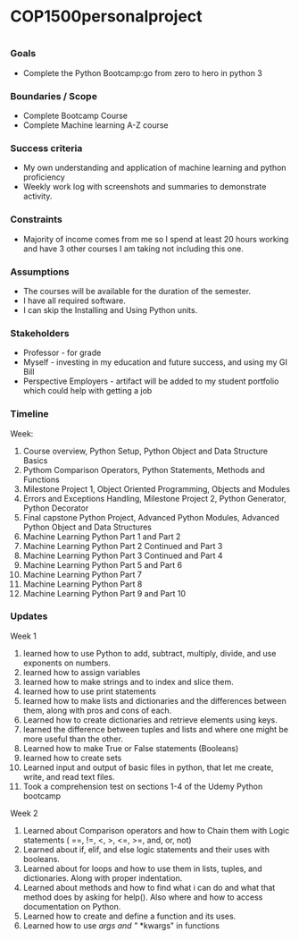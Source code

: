 # COP1500personalproject

# 
### Goals

-   Complete the Python Bootcamp:go from zero to hero in python 3

### Boundaries / Scope

-   Complete Bootcamp Course
-   Complete Machine learning A-Z course
### Success criteria

-   My own understanding and application of machine learning and python proficiency
-   Weekly work log with screenshots and summaries to demonstrate activity.

### Constraints

-   Majority of income comes from me so I spend at least 20 hours working and have 3 other courses I am taking not including this one.

### Assumptions

-   The courses will be available for the duration of the semester.
-   I have all required software.
-   I can skip the Installing and Using Python units.

### Stakeholders

-   Professor - for grade
-   Myself - investing in my education and future success, and using my GI Bill
-   Perspective Employers - artifact will be added to my student portfolio which could help with getting a job

### Timeline

Week:

1.  Course overview, Python Setup, Python Object and Data Structure Basics
2.  Pythom Comparison Operators, Python Statements, Methods and Functions
3.  Milestone Project 1, Object Oriented Programming, Objects and Modules
4.  Errors and Exceptions Handling, Milestone Project 2, Python Generator, Python Decorator
5.  Final capstone Python Project, Advanced Python Modules, Advanced Python Object and Data Structures
6.  Machine Learning Python Part 1 and Part 2
7.  Machine Learning Python Part 2 Continued and Part 3
8.  Machine Learning Python Part 3 Continued and Part 4
9.  Machine Learning Python Part 5 and Part 6
10. Machine Learning Python Part 7
11. Machine Learning Python Part 8
12. Machine Learning Python Part 9 and Part 10

### Updates

Week 1

1. learned how to use Python to add, subtract, multiply, divide, and use exponents on numbers.
2. learned how to assign variables
3. learned how to make strings and to index and slice them.
4. learned how to use print statements
5. learned how to make lists and dictionaries and the differences between them, along with pros and cons of each.
6. Learned how to create dictionaries and retrieve elements using keys.
7. learned the difference between tuples and lists and where one might be more useful than the other.
8. Learned how to make True or False statements (Booleans)
9. learned how to create sets
10. Learned input and output of basic files in python, that let me create, write, and read text files.
11. Took a comprehension test on sections 1-4 of the Udemy Python bootcamp

Week 2

1. Learned about Comparison operators and how to Chain them with Logic statements ( ==, !=, <, >, <=, >=, and, or, not)
2. Learned about if, elif, and else logic statements and their uses with booleans.
3. Learned about for loops and how to use them in lists, tuples, and dictionaries. Along with proper indentation.
4. Learned about methods and how to find what i can do and what that method does by asking for help(). Also where and how to access documentation on Python.
5. Learned how to create and define a function and its uses.
6. Learned how to use *args and "* *kwargs" in functions
